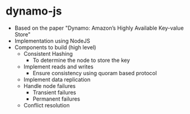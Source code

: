 # dynamo-js

- Based on the paper "Dynamo: Amazon’s Highly Available Key-value Store"
- Implementation using NodeJS
- Components to build (high level)
  - Consistent Hashing
    - To determine the node to store the key
  - Implement reads and writes
    - Ensure consistency using quoram based protocol
  - Implement data replication
  - Handle node failures
    - Transient failures
    - Permanent failures
  - Conflict resolution
